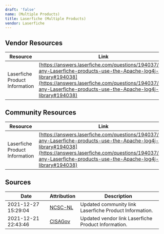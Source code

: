 ```yaml
---
draft: 'false'
name: (Multiple Products)
title: Laserfiche (Multiple Products)
vendor: Laserfiche
---
```


## Vendor Resources
| Resource | Link |
| --- | --- |
| Laserfiche Product Information | [https://answers.laserfiche.com/questions/194037/Do-any-Laserfiche-products-use-the-Apache-log4j-library#194038](https://answers.laserfiche.com/questions/194037/Do-any-Laserfiche-products-use-the-Apache-log4j-library#194038) |

## Community Resources
| Resource | Link |
| --- | --- |
| Laserfiche Product Information | [https://answers.laserfiche.com/questions/194037/Do-any-Laserfiche-products-use-the-Apache-log4j-library#194038](https://answers.laserfiche.com/questions/194037/Do-any-Laserfiche-products-use-the-Apache-log4j-library#194038) |


## Sources
| Date | Attribution | Description |
| --- | --- | --- |
| 2021-12-27 15:29:04 | [NCSC-NL](https://github.com/NCSC-NL/log4shell/blob/main/software/README.md) | Updated community link Laserfiche Product Information.  |
| 2021-12-21 22:43:46 | [CISAGov](https://raw.githubusercontent.com/cisagov/log4j-affected-db/develop/README.md) | Updated vendor link Laserfiche Product Information.  |
